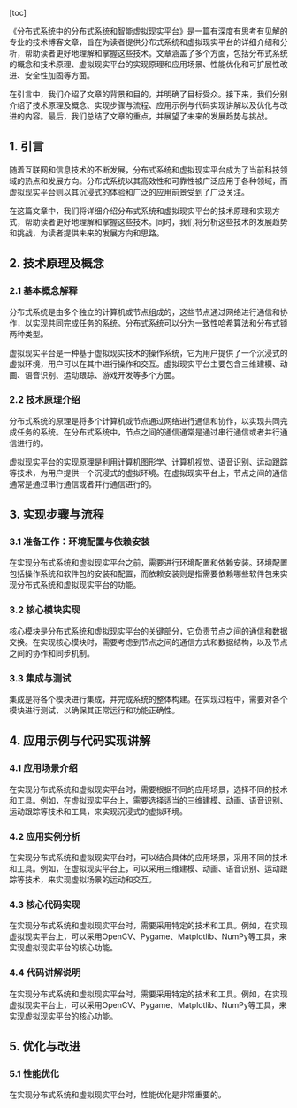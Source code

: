 
[toc]                    
                
                
《分布式系统中的分布式系统和智能虚拟现实平台》是一篇有深度有思考有见解的专业的技术博客文章，旨在为读者提供分布式系统和虚拟现实平台的详细介绍和分析，帮助读者更好地理解和掌握这些技术。文章涵盖了多个方面，包括分布式系统的概念和技术原理、虚拟现实平台的实现原理和应用场景、性能优化和可扩展性改进、安全性加固等方面。

在引言中，我们介绍了文章的背景和目的，并明确了目标受众。接下来，我们分别介绍了技术原理及概念、实现步骤与流程、应用示例与代码实现讲解以及优化与改进的内容。最后，我们总结了文章的重点，并展望了未来的发展趋势与挑战。

## 1. 引言

随着互联网和信息技术的不断发展，分布式系统和虚拟现实平台成为了当前科技领域的热点和发展方向。分布式系统以其高效性和可靠性被广泛应用于各种领域，而虚拟现实平台则以其沉浸式的体验和广泛的应用前景受到了广泛关注。

在这篇文章中，我们将详细介绍分布式系统和虚拟现实平台的技术原理和实现方式，帮助读者更好地理解和掌握这些技术。同时，我们将分析这些技术的发展趋势和挑战，为读者提供未来的发展方向和思路。

## 2. 技术原理及概念

### 2.1 基本概念解释

分布式系统是由多个独立的计算机或节点组成的，这些节点通过网络进行通信和协作，以实现共同完成任务的系统。分布式系统可以分为一致性哈希算法和分布式锁两种类型。

虚拟现实平台是一种基于虚拟现实技术的操作系统，它为用户提供了一个沉浸式的虚拟环境，用户可以在其中进行操作和交互。虚拟现实平台主要包含三维建模、动画、语音识别、运动跟踪、游戏开发等多个方面。

### 2.2 技术原理介绍

分布式系统的原理是将多个计算机或节点通过网络进行通信和协作，以实现共同完成任务的系统。在分布式系统中，节点之间的通信通常是通过串行通信或者并行通信进行的。

虚拟现实平台的实现原理是利用计算机图形学、计算机视觉、语音识别、运动跟踪等技术，为用户提供一个沉浸式的虚拟环境。在虚拟现实平台上，节点之间的通信通常是通过串行通信或者并行通信进行的。

## 3. 实现步骤与流程

### 3.1 准备工作：环境配置与依赖安装

在实现分布式系统和虚拟现实平台之前，需要进行环境配置和依赖安装。环境配置包括操作系统和软件包的安装和配置，而依赖安装则是指需要依赖哪些软件包来实现分布式系统和虚拟现实平台的功能。

### 3.2 核心模块实现

核心模块是分布式系统和虚拟现实平台的关键部分，它负责节点之间的通信和数据交换。在实现核心模块时，需要考虑到节点之间的通信方式和数据结构，以及节点之间的协作和同步机制。

### 3.3 集成与测试

集成是将各个模块进行集成，并完成系统的整体构建。在实现过程中，需要对各个模块进行测试，以确保其正常运行和功能正确性。

## 4. 应用示例与代码实现讲解

### 4.1 应用场景介绍

在实现分布式系统和虚拟现实平台时，需要根据不同的应用场景，选择不同的技术和工具。例如，在虚拟现实平台上，需要选择适当的三维建模、动画、语音识别、运动跟踪等技术和工具，来实现沉浸式的虚拟环境。

### 4.2 应用实例分析

在实现分布式系统和虚拟现实平台时，可以结合具体的应用场景，采用不同的技术和工具。例如，在虚拟现实平台上，可以采用三维建模、动画、语音识别、运动跟踪等技术，来实现虚拟场景的运动和交互。

### 4.3 核心代码实现

在实现分布式系统和虚拟现实平台时，需要采用特定的技术和工具。例如，在实现虚拟现实平台上，可以采用OpenCV、Pygame、Matplotlib、NumPy等工具，来实现虚拟现实平台的核心功能。

### 4.4 代码讲解说明

在实现分布式系统和虚拟现实平台时，需要采用特定的技术和工具。例如，在实现虚拟现实平台上，可以采用OpenCV、Pygame、Matplotlib、NumPy等工具，来实现虚拟现实平台的核心功能。

## 5. 优化与改进

### 5.1 性能优化

在实现分布式系统和虚拟现实平台时，性能优化是非常重要的。

